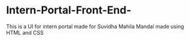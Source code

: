 # Intern-Portal-Front-End-
This is a UI for intern portal made for Suvidha Mahila Mandal made using HTML and CSS
